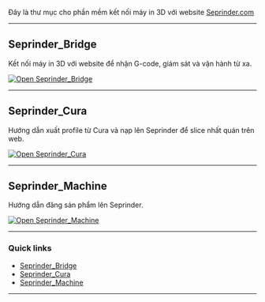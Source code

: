 Đây là thư mục cho phần mềm kết nối máy in 3D với website [Seprinder.com](Seprinder.com)

---

## Seprinder_Bridge
Kết nối máy in 3D với website để nhận G-code, giám sát và vận hành từ xa.  

[![Open Seprinder_Bridge](https://img.shields.io/badge/Open-Seprinder_Bridge-2b6cb0?style=for-the-badge)](https://github.com/seprinder/Seprinder_Bridge)

---

## Seprinder_Cura
Hướng dẫn xuất profile từ Cura và nạp lên Seprinder để slice nhất quán trên web.  

[![Open Seprinder_Cura](https://img.shields.io/badge/Open-Seprinder_Cura-38a169?style=for-the-badge)](https://github.com/seprinder/Seprinder_Cura)

---

## Seprinder_Machine
Hướng dẫn đăng sản phẩm lên Seprinder.

[![Open Seprinder_Machine](https://img.shields.io/badge/Open-Seprinder_Machine-d97706?style=for-the-badge)](https://github.com/seprinder/Seprinder_Machine)

---

### Quick links
- [Seprinder_Bridge](https://github.com/seprinder/Seprinder_Bridge)
- [Seprinder_Cura](https://github.com/seprinder/Seprinder_Cura)
- [Seprinder_Machine](https://github.com/seprinder/Seprinder_Machine)

---

